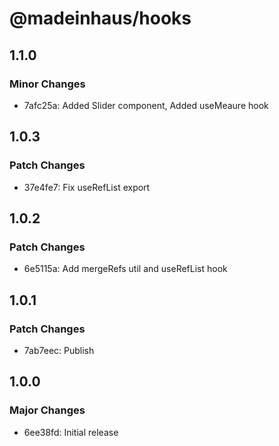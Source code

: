 # @madeinhaus/hooks

## 1.1.0

### Minor Changes

- 7afc25a: Added Slider component, Added useMeaure hook

## 1.0.3

### Patch Changes

- 37e4fe7: Fix useRefList export

## 1.0.2

### Patch Changes

- 6e5115a: Add mergeRefs util and useRefList hook

## 1.0.1

### Patch Changes

- 7ab7eec: Publish

## 1.0.0

### Major Changes

- 6ee38fd: Initial release
